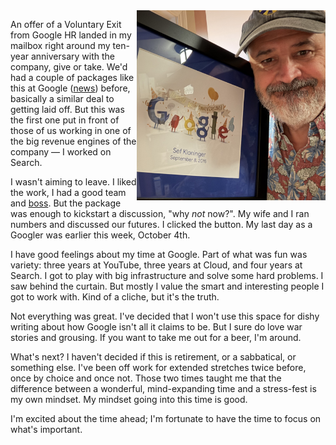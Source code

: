<!--
.. title: Leaving Google
.. slug: leaving-google
.. date: 2025-10-09 22:00:00 UTC-07:00
.. tags: Life,Technology
.. type: text
-->

<img style="float:right" class="postimage" src="/f/google-10year.jpeg" alt="Sef holding a framed certificate, Google ten years of service." width=60%>

An offer of a Voluntary Exit from Google HR landed in my mailbox right around my
ten-year anniversary with the company, give or take. We'd had a couple of
packages like this at Google ([news][]) before, basically a similar deal to
getting laid off. But this was the first one put in front of those of us working
in one of the big revenue engines of the company &mdash; I worked on Search.

I wasn't aiming to leave. I liked the work, I had a good team and [boss][]. But
the package was enough to kickstart a discussion, "why _not_ now?". My wife and
I ran numbers and discussed our futures. I clicked the button. My last day as a
Googler was earlier this week, October 4th.

I have good feelings about my time at Google. Part of what was fun was variety:
three years at YouTube, three years at Cloud, and four years at Search. I got to
play with big infrastructure and solve some hard problems. I saw behind the
curtain. But mostly I value the smart and interesting people I got to work with.
Kind of a cliche, but it's the truth.

Not everything was great. I've decided that I won't use this space for dishy
writing about how Google isn't all it claims to be. But I sure do love war
stories and grousing. If you want to take me out for a beer, I'm around.

What's next? I haven't decided if this is retirement, or a sabbatical, or
something else. I've been off work for extended stretches twice before, once by
choice and once not. Those two times taught me that the difference between a
wonderful, mind-expanding time and a stress-fest is my own mindset. My mindset
going into this time is good.

I'm excited about the time ahead; I'm fortunate to have the time to focus on
what's important.

[news]: https://9to5google.com/2025/01/30/pixel-android-voluntary-exit-employees/
[boss]: https://www.linkedin.com/in/michaelwinton/